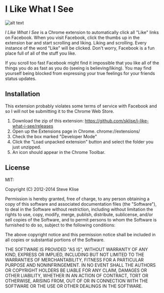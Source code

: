 # I Like What I See

![alt text](http://www.memelinks.com/like-all-the-posts.jpg "Like!")

_I Like What I See_ is a Chrome extension to automatically click all "Like"
links on Facebook. When you visit Facebook, click the thumbs up
in the extension bar and start scrolling and liking. Liking and scrolling.
Every instance of the word "Like" will be clicked. Don't worry, Facebook is
a fun place full of all of the stuff you like.

If you scroll too fast Facebook might find it impossible that you like all
of the things you do as fast as you do (seeing is believing/liking). You
may find yourself being blocked from expressing your true feelings for your
friends status updates.

## Installation

This extension probably violates some terms of service with Facebook and so
I will not be submitting it to the Chrome Web Store.

1. Download the zip of this extension: https://github.com/sklise/i-like-what-i-see/releases
2. Open up the Extensions page in Chrome. chrome://extensions/
3. Check the box marked "Developer Mode"
4. Click the "Load unpacked extension" button and select the folder you just unzipped.
5. An icon should appear in the Chrome Toolbar.

## License
MIT:

Copyright (C) 2012-2014 Steve Klise

Permission is hereby granted, free of charge, to any person obtaining a copy of this software and associated documentation files (the "Software"), to deal in the Software without restriction, including without limitation the rights to use, copy, modify, merge, publish, distribute, sublicense, and/or sell copies of the Software, and to permit persons to whom the Software is furnished to do so, subject to the following conditions:

The above copyright notice and this permission notice shall be included in all copies or substantial portions of the Software.

THE SOFTWARE IS PROVIDED "AS IS", WITHOUT WARRANTY OF ANY KIND, EXPRESS OR IMPLIED, INCLUDING BUT NOT LIMITED TO THE WARRANTIES OF MERCHANTABILITY, FITNESS FOR A PARTICULAR PURPOSE AND NONINFRINGEMENT. IN NO EVENT SHALL THE AUTHORS OR COPYRIGHT HOLDERS BE LIABLE FOR ANY CLAIM, DAMAGES OR OTHER LIABILITY, WHETHER IN AN ACTION OF CONTRACT, TORT OR OTHERWISE, ARISING FROM, OUT OF OR IN CONNECTION WITH THE SOFTWARE OR THE USE OR OTHER DEALINGS IN THE SOFTWARE.